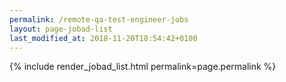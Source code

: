 ```yaml
---
permalink: /remote-qa-test-engineer-jobs
layout: page-jobad-list
last_modified_at: 2018-11-20T18:54:42+0100
---
```

{% include render_jobad_list.html permalink=page.permalink %}

